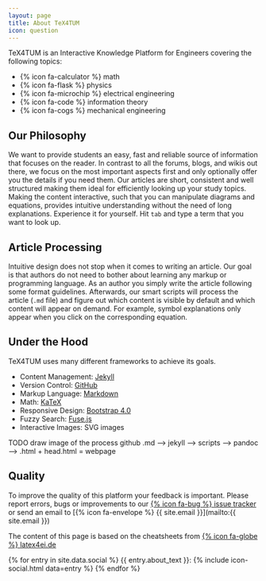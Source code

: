 ```yaml
---
layout: page
title: About TeX4TUM
icon: question
---
```

<p class="lead">
TeX4TUM is an Interactive Knowledge Platform for Engineers covering the following topics:

* {% icon fa-calculator %} math
* {% icon fa-flask %} physics
* {% icon fa-microchip %} electrical engineering
* {% icon fa-code %} information theory
* {% icon fa-cogs %} mechanical engineering
</p>

## Our Philosophy
We want to provide students an easy, fast and reliable source of information that focuses on the reader. In contrast to all the forums, blogs, and wikis out there, we focus on the most important aspects first and only optionally offer you the details if you need them. Our articles are short, consistent and well structured making them ideal for efficiently looking up your study topics.
Making the content interactive, such that you can manipulate diagrams and equations, provides intuitive understanding without the need of long explanations.
Experience it for yourself. Hit `tab` and type a term that you want to look up.



## Article Processing
Intuitive design does not stop when it comes to writing an article. Our goal is that authors do not need to bother about learning any markup or programming language.
As an author you simply write the article following some format guidelines. Afterwards, our smart scripts will process the article (`.md` file) and figure out which content is visible by default and which content will appear on demand. For example, symbol explanations only appear when you click on the corresponding equation.



## Under the Hood
TeX4TUM uses many different frameworks to achieve its goals.

* Content Management: [Jekyll](https://jekyllrb.com/)
* Version Control: [GitHub](https://github.com/latex4ei/tex4tum)
* Markup Language: [Markdown](http://markdown.de/)
* Math: [KaTeX](https://khan.github.io/KaTeX/)
* Responsive Design: [Bootstrap 4.0](http://getbootstrap.com/)
* Fuzzy Search: [Fuse.js](http://fusejs.io/)
* Interactive Images: SVG images


TODO draw image of the process github .md --> jekyll --> scripts --> pandoc --> .html + head.html = webpage




## Quality
To improve the quality of this platform your feedback is important. Please report errors, bugs or improvements to our [{% icon fa-bug %} issue tracker](https://github.com/latex4ei/tex4tum/issues) or send an email to [{% icon fa-envelope %} {{ site.email }}](mailto:{{ site.email }})

The content of this page is based on the cheatsheets from [{% icon fa-globe %} latex4ei.de](http://latex4ei.de)

{% for entry in site.data.social %}
  {{ entry.about_text }}: {% include icon-social.html data=entry %}
{% endfor %}
